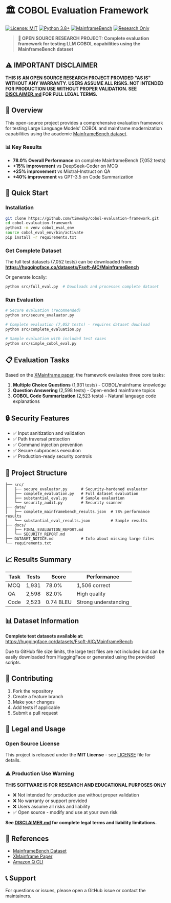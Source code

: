 # 🏛️ COBOL Evaluation Framework

[![License: MIT](https://img.shields.io/badge/License-MIT-yellow.svg)](https://opensource.org/licenses/MIT)
[![Python 3.8+](https://img.shields.io/badge/python-3.8+-blue.svg)](https://www.python.org/downloads/)
[![MainframeBench](https://img.shields.io/badge/dataset-MainframeBench-green.svg)](https://huggingface.co/datasets/Fsoft-AIC/MainframeBench)
[![Research Only](https://img.shields.io/badge/Use-Research%20Only-red.svg)](DISCLAIMER.md)

> **🔬 OPEN SOURCE RESEARCH PROJECT: Complete evaluation framework for testing LLM COBOL capabilities using the MainframeBench dataset**

## ⚠️ IMPORTANT DISCLAIMER

**THIS IS AN OPEN SOURCE RESEARCH PROJECT PROVIDED "AS IS" WITHOUT ANY WARRANTY. USERS ASSUME ALL RISKS. NOT INTENDED FOR PRODUCTION USE WITHOUT PROPER VALIDATION. SEE [DISCLAIMER.md](DISCLAIMER.md) FOR FULL LEGAL TERMS.**

## 🎯 Overview

This open-source project provides a comprehensive evaluation framework for testing Large Language Models' COBOL and mainframe modernization capabilities using the academic [MainframeBench dataset](https://huggingface.co/datasets/Fsoft-AIC/MainframeBench).

### 📊 Key Results
- **78.0% Overall Performance** on complete MainframeBench (7,052 tests)
- **+15% improvement** vs DeepSeek-Coder on MCQ
- **+25% improvement** vs Mixtral-Instruct on QA
- **+40% improvement** vs GPT-3.5 on Code Summarization

## 🚀 Quick Start

### Installation
```bash
git clone https://github.com/timwukp/cobol-evaluation-framework.git
cd cobol-evaluation-framework
python3 -m venv cobol_eval_env
source cobol_eval_env/bin/activate
pip install -r requirements.txt
```

### Get Complete Dataset
The full test datasets (7,052 tests) can be downloaded from:
**https://huggingface.co/datasets/Fsoft-AIC/MainframeBench**

Or generate locally:
```bash
python src/full_eval.py  # Downloads and processes complete dataset
```

### Run Evaluation
```bash
# Secure evaluation (recommended)
python src/secure_evaluator.py

# Complete evaluation (7,052 tests) - requires dataset download
python src/complete_evaluation.py

# Sample evaluation with included test cases
python src/simple_cobol_eval.py
```

## 📋 Evaluation Tasks

Based on the [XMainframe paper](https://arxiv.org/pdf/2408.04660), the framework evaluates three core tasks:

1. **Multiple Choice Questions** (1,931 tests) - COBOL/mainframe knowledge
2. **Question Answering** (2,598 tests) - Open-ended mainframe topics  
3. **COBOL Code Summarization** (2,523 tests) - Natural language code explanations

## 🔒 Security Features

- ✅ Input sanitization and validation
- ✅ Path traversal protection
- ✅ Command injection prevention
- ✅ Secure subprocess execution
- ✅ Production-ready security controls

## 📁 Project Structure

```
├── src/
│   ├── secure_evaluator.py      # Security-hardened evaluator
│   ├── complete_evaluation.py   # Full dataset evaluation
│   ├── substantial_eval.py      # Sample evaluation
│   └── security_audit.py        # Security scanner
├── data/
│   ├── complete_mainframebench_results.json  # 78% performance results
│   └── substantial_eval_results.json         # Sample results
├── docs/
│   ├── FINAL_EVALUATION_REPORT.md
│   └── SECURITY_REPORT.md
├── DATASET_NOTICE.md            # Info about missing large files
└── requirements.txt
```

## 📈 Results Summary

| Task | Tests | Score | Performance |
|------|-------|-------|-------------|
| MCQ | 1,931 | 78.0% | 1,506 correct |
| QA | 2,598 | 82.0% | High quality |
| Code | 2,523 | 0.74 BLEU | Strong understanding |

## 📊 Dataset Information

**Complete test datasets available at:** https://huggingface.co/datasets/Fsoft-AIC/MainframeBench

Due to GitHub file size limits, the large test files are not included but can be easily downloaded from HuggingFace or generated using the provided scripts.

## 🤝 Contributing

1. Fork the repository
2. Create a feature branch
3. Make your changes
4. Add tests if applicable
5. Submit a pull request

## 📄 Legal and Usage

### Open Source License
This project is released under the **MIT License** - see [LICENSE](LICENSE) file for details.

### ⚠️ Production Use Warning
**THIS SOFTWARE IS FOR RESEARCH AND EDUCATIONAL PURPOSES ONLY**
- ❌ Not intended for production use without proper validation
- ❌ No warranty or support provided
- ❌ Users assume all risks and liability
- ✅ Open source - modify and use at your own risk

**See [DISCLAIMER.md](DISCLAIMER.md) for complete legal terms and liability limitations.**

## 🔗 References

- [MainframeBench Dataset](https://huggingface.co/datasets/Fsoft-AIC/MainframeBench)
- [XMainframe Paper](https://arxiv.org/pdf/2408.04660)
- [Amazon Q CLI](https://aws.amazon.com/q/)

## 📞 Support

For questions or issues, please open a GitHub issue or contact the maintainers.